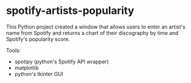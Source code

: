 # spotify-artists-popularity

This Python project created a window that allows users to enter an artist's name from Spotify and returns a chart of their discography by time and Spotify's popularity score.

Tools:
- spotipy (python's Spotify API wrapper)
- matplotlib
- python's tkinter GUI
